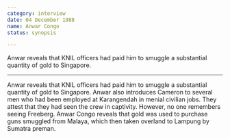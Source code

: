 ```yaml
---
category: interview
date: 04 December 1988
name: Anwar Congo
status: synopsis

---
```

Anwar reveals that KNIL officers had paid him to smuggle a substantial quantity of gold to Singapore.

------

Anwar reveals that KNIL officers had paid him to
smuggle a substantial quantity of gold to Singapore. Anwar also
introduces Cameron to several men who had been employed at Karangendah
in menial civilian jobs. They attest that they had seen the crew in
captivity. However, no one remembers seeing Freeberg. Anwar Congo
reveals that gold was used to purchase guns smuggled from Malaya, which
then taken overland to Lampung by Sumatra preman.
